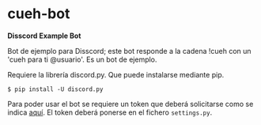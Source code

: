 # cueh-bot

**Disscord Example Bot**

Bot de ejemplo para Disscord; este bot responde a la cadena !cueh con un 'cueh para ti @usuario'. Es un bot de ejemplo.

Requiere la librería discord.py. Que puede instalarse mediante pip.

```
$ pip install -U discord.py
```

Para poder usar el bot se requiere un token que deberá solicitarse como se indica [aquí](https://github.com/reactiflux/discord-irc/wiki/Creating-a-discord-bot-&-getting-a-token).
El token deberá ponerse en el fichero ```settings.py```.

